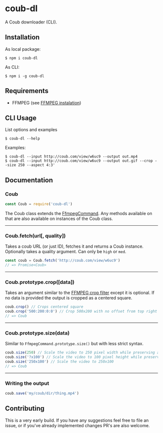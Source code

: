 # coub-dl

A Coub downloader (CLI).

## Installation

As local package:

```
$ npm i coub-dl
```

As CLI:

```
$ npm i -g coub-dl
```

## Requirements

* FFMPEG (see [FFMPEG instalation](https://github.com/adaptlearning/adapt_authoring/wiki/Installing-FFmpeg))

## CLI Usage

List options and examples

```
$ coub-dl --help
```

Examples:

```
$ coub-dl --input http://coub.com/view/w6uc9 --output out.mp4
$ coub-dl --input http://coub.com/view/w6uc9 --output out.gif --crop --size 250 --aspect 4:3'
```

## Documentation

### Coub

```js
const Coub = require('coub-dl')
```

The Coub class extends the [FfmpegCommand](https://github.com/fluent-ffmpeg/node-fluent-ffmpeg).
Any methods available on that are also available on instances of the Coub class.

---

### Coub.fetch(url[, quality])

Takes a coub URL (or just ID), fetches it and returns a Coub instance.
Optionally takes a quality argument. Can only be `high` or `med`.

```js
const coub = Coub.fetch('http://coub.com/view/w6uc9')
// => Promise<Coub>
```

---

### Coub.prototype.crop([data])

Takes an argument similar to the [FFMPEG crop filter](http://www.bugcodemaster.com/article/crop-video-using-ffmpeg) except it is optional.
If no data is provided the output is cropped as a centered square.

```js
coub.crop() // Crops centered square
coub.crop('500:200:0:0') // Crop 500x200 with no offset from top right
// => Coub
```

---

### Coub.prototype.size(data)

Similar to `FfmpegCommand.prototype.size()` but with less strict syntax.

```js
coub.size(250) // Scale the video to 250 pixel width while preserving aspect ratio
coub.size('?x100') // Scale the video to 100 pixel height while preserving aspect ratio
coub.size('250x100') // Scale the video to 250x100
// => Coub
```

---

### Writing the output

```js
coub.save('my/coub/dir/thing.mp4')
```

## Contributing

This is a very early build.
If you have any suggestions feel free to file an issue, or if you've already implemented changes PR's are also welcome.
